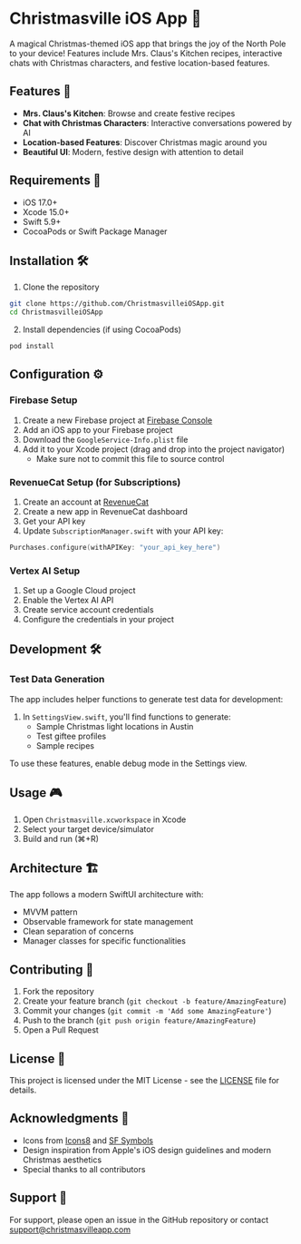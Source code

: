 # Christmasville iOS App 🎄

A magical Christmas-themed iOS app that brings the joy of the North Pole to your device! Features include Mrs. Claus's Kitchen recipes, interactive chats with Christmas characters, and festive location-based features.

## Features 🎅

- **Mrs. Claus's Kitchen**: Browse and create festive recipes
- **Chat with Christmas Characters**: Interactive conversations powered by AI
- **Location-based Features**: Discover Christmas magic around you
- **Beautiful UI**: Modern, festive design with attention to detail

## Requirements 📱

- iOS 17.0+
- Xcode 15.0+
- Swift 5.9+
- CocoaPods or Swift Package Manager

## Installation 🛠️

1. Clone the repository
```bash
git clone https://github.com/ChristmasvilleiOSApp.git
cd ChristmasvilleiOSApp
```

2. Install dependencies (if using CocoaPods)
```bash
pod install
```

## Configuration ⚙️

### Firebase Setup
1. Create a new Firebase project at [Firebase Console](https://console.firebase.google.com)
2. Add an iOS app to your Firebase project
3. Download the `GoogleService-Info.plist` file
4. Add it to your Xcode project (drag and drop into the project navigator)
   - Make sure not to commit this file to source control

### RevenueCat Setup (for Subscriptions)
1. Create an account at [RevenueCat](https://www.revenuecat.com/)
2. Create a new app in RevenueCat dashboard
3. Get your API key
4. Update `SubscriptionManager.swift` with your API key:
```swift
Purchases.configure(withAPIKey: "your_api_key_here")
```

### Vertex AI Setup
1. Set up a Google Cloud project
2. Enable the Vertex AI API
3. Create service account credentials
4. Configure the credentials in your project

## Development 🛠️

### Test Data Generation
The app includes helper functions to generate test data for development:

1. In `SettingsView.swift`, you'll find functions to generate:
   - Sample Christmas light locations in Austin
   - Test giftee profiles
   - Sample recipes

To use these features, enable debug mode in the Settings view.

## Usage 🎮

1. Open `Christmasville.xcworkspace` in Xcode
2. Select your target device/simulator
3. Build and run (⌘+R)

## Architecture 🏗️

The app follows a modern SwiftUI architecture with:
- MVVM pattern
- Observable framework for state management
- Clean separation of concerns
- Manager classes for specific functionalities

## Contributing 🤝

1. Fork the repository
2. Create your feature branch (`git checkout -b feature/AmazingFeature`)
3. Commit your changes (`git commit -m 'Add some AmazingFeature'`)
4. Push to the branch (`git push origin feature/AmazingFeature`)
5. Open a Pull Request

## License 📄

This project is licensed under the MIT License - see the [LICENSE](LICENSE) file for details.

## Acknowledgments 👏

- Icons from [Icons8](https://icons8.com) and [SF Symbols](https://developer.apple.com/sf-symbols/)
- Design inspiration from Apple's iOS design guidelines and modern Christmas aesthetics
- Special thanks to all contributors

## Support 💬

For support, please open an issue in the GitHub repository or contact support@christmasvilleapp.com

